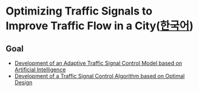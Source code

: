 # Optimizing Traffic Signals to Improve Traffic Flow in a City([한국어](./README.md))

## Goal
- [Development of an Adaptive Traffic Signal Control Model based on Artificial Intelligence](./atsc-rl/multiagent_tf2/)
- [Development of a Traffic Signal Control Algorithm based on Optimal Design](./axis_optimization)

